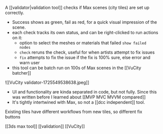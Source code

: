A [[validator|validation tool]] checks if Max scenes (city tiles) are set up correctly.
- Success shows as green, fail as red, for a quick visual impression of the scene.
- each check tracks its own status, and can be right-clicked to run actions on it:
	- option to select the meshes or materials that failed `show failed nodes`
	- `check` reruns the check, useful for when artists attempt to fix issues
	- `fix` attempts to fix the issue if the fix is 100% sure, else error and warn user
- this tool can be batch run on 100s of Max scenes in the [[VuCity batcher]]

![[VuCity validator-1725549538638.jpeg]]

- UI and functionality are kinda separated in code, but not fully. Since this was written before I learned about [[MVP MVC MVVM compared]]
- It's tightly intertwined with Max, so not a [[dcc independent]] tool.

Existing tiles have different workflows from new tiles, so different fix buttons

[[3ds max tool]]
[[validation]]
[[VuCity]]
